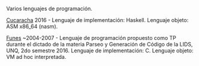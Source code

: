 
Varios lenguajes de programación.

[Cucaracha](cucaracha/) 2016 - Lenguaje de implementación: Haskell. Lenguaje objeto: ASM x86_64 (nasm).

[Funes](funes/) ~2004-2007 - Lenguaje de programación propuesto como TP durante el dictado de la materia Parseo y Generación de Código de la LIDS, UNQ, 2do semestre 2016.
Lenguaje de implementación: C. Lenguaje objeto: VM ad hoc interpretada.

